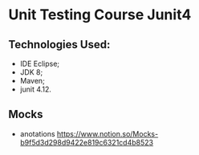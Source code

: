 # Unit Testing Course Junit4

## Technologies Used:
- IDE Eclipse;
- JDK 8;
- Maven;
- junit 4.12.

## Mocks
- anotations
https://www.notion.so/Mocks-b9f5d3d298d9422e819c6321cd4b8523
